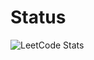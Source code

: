 # Status
![LeetCode Stats](https://leetcard.jacoblin.cool/victoryAshe?theme=unicorn&font=Abhaya&ext=activity)
  
